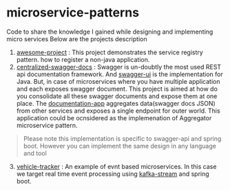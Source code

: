 # microservice-patterns
Code to share the knowledge I gained while designing and implementing micro services
Below are the projects description
1. [awesome-project](https://github.com/hellosatish/microservice-patterns/tree/master/awesomeProject) : This project demonstrates the service registry pattern.  how to register a non-java application.
2. [centralized-swagger-docs](https://github.com/hellosatish/microservice-patterns/tree/master/centralized-swagger-docs) : Swagger is un-doubtly the most used REST api documentation framework. And [swagger-ui](https://github.com/swagger-api/swagger-ui) is the implementation for Java. 
But, in case of microservices where you have multiple application and each exposes swagger document. This project is aimed at how do you consolidate all these swagger documents and expose them at one place.
The [documentation-app](https://github.com/hellosatish/microservice-patterns/tree/master/centralized-swagger-docs/documentation-app) aggregates data(swagger docs JSON) from other services and exposes a single endpoint for outer world. This application could be ocnsidered as the implemenation of Aggregator microservice pattern.

>Please note this implementation is specific to swagger-api and spring boot. However you can implement the same design in any language and tool


3. [vehicle-tracker](https://github.com/hellosatish/microservice-patterns/tree/master/vehicle-tracker) : An example of evnt based microservices. In this case we target real time event processing using [kafka-stream](https://kafka.apache.org/documentation/streams/) and spring boot. 
